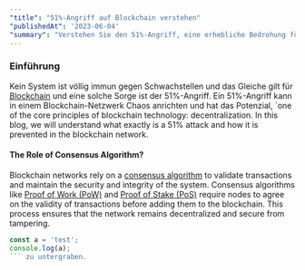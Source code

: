```yaml
---
"title": "51%-Angriff auf Blockchain verstehen"
"publishedAt": '2023-06-04'
"summary": "Verstehen Sie den 51%-Angriff, eine erhebliche Bedrohung für die Dezentralisierung von Blockchain, und wie er verhindert wird"
---
```


### Einführung

Kein System ist völlig immun gegen Schwachstellen und das Gleiche gilt für [Blockchain](/blog/intro-web3) und eine solche Sorge ist der 51%-Angriff. Ein 51%-Angriff kann in einem Blockchain-Netzwerk Chaos anrichten und hat das Potenzial, `one of the core principles of blockchain technology: decentralization. In this blog, we will understand what exactly is a 51% attack and how it is prevented in the blockchain network. 

#### The Role of Consensus Algorithm?

Blockchain networks rely on a [consensus algorithm](/blog/consensus-algorithms-building-trust-in-blockchain) to validate transactions and maintain the security and integrity of the system. Consensus algorithms like [Proof of Work (PoW)](/blog/consensus-algorithms-building-trust-in-blockchain#proof-of-work-pow) and [Proof of Stake (PoS)](/blog/consensus-algorithms-building-trust-in-blockchain#proof-of-stake-pos) require nodes to agree on the validity of transactions before adding them to the blockchain. This process ensures that the network remains decentralized and secure from tampering.

<CompanyName />

```jsx
const a = 'test';
console.log(a);
``` zu untergraben.